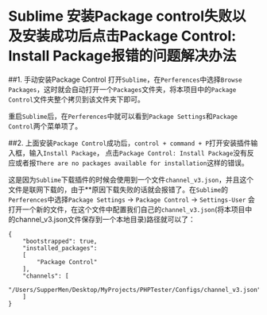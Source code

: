 # Sublime 安装Package control失败以及安装成功后点击Package Control: Install Package报错的问题解决办法

##1. 手动安装Package Control
打开`Sublime`，在`Perferences`中选择`Browse Packages`，这时就会自动打开一个`Packages`文件夹，将本项目中的`Package Control`文件夹整个拷贝到该文件夹下即可。

重启`Sublime`后，在`Perferences`中就可以看到`Package Settings`和`Package Control`两个菜单项了。

##2. 上面安装`Package Control`成功后，`control + command + P`打开安装插件输入框，输入`Install Package`， 点击`Package Control: Install Package`没有反应或者报`There are no packages available for installation`这样的错误。

这是因为`Sublime`下载插件的时候会使用到一个文件`channel_v3.json`，并且这个文件是联网下载的，由于**原因下载失败的话就会报错了。在`Sublime`的`Perferences`中选择`Package Settings` -> `Package Control` -> `Settings-User` 会打开一个新的文件，在这个文件中配置我们自己的`channel_v3.json`(将本项目中的channel_v3.json文件保存到一个本地目录)路径就可以了：

```
{
	"bootstrapped": true,
	"installed_packages":
	[
		"Package Control"
	],
	"channels": [
        "/Users/SupperMen/Desktop/MyProjects/PHPTester/Configs/channel_v3.json"
    ]
}

```
